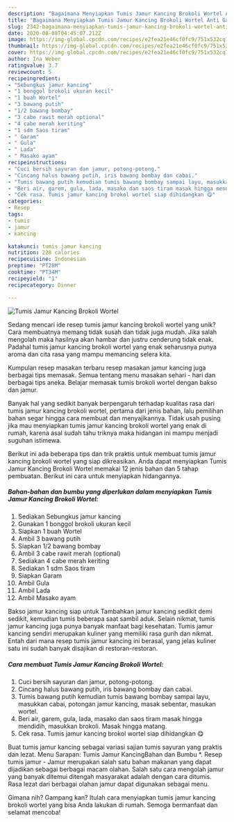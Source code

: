 ```yaml
---
description: "Bagaimana Menyiapkan Tumis Jamur Kancing Brokoli Wortel Anti Gagal"
title: "Bagaimana Menyiapkan Tumis Jamur Kancing Brokoli Wortel Anti Gagal"
slug: 2342-bagaimana-menyiapkan-tumis-jamur-kancing-brokoli-wortel-anti-gagal
date: 2020-08-08T04:45:07.212Z
image: https://img-global.cpcdn.com/recipes/e2fea21e46cf0fc9/751x532cq70/tumis-jamur-kancing-brokoli-wortel-foto-resep-utama.jpg
thumbnail: https://img-global.cpcdn.com/recipes/e2fea21e46cf0fc9/751x532cq70/tumis-jamur-kancing-brokoli-wortel-foto-resep-utama.jpg
cover: https://img-global.cpcdn.com/recipes/e2fea21e46cf0fc9/751x532cq70/tumis-jamur-kancing-brokoli-wortel-foto-resep-utama.jpg
author: Ina Weber
ratingvalue: 3.7
reviewcount: 5
recipeingredient:
- "Sebungkus jamur kancing"
- "1 bonggol brokoli ukuran kecil"
- "1 buah Wortel"
- "3 bawang putih"
- "1/2 bawang bombay"
- "3 cabe rawit merah optional"
- "4 cabe merah keriting"
- "1 sdm Saos tiram"
- " Garam"
- " Gula"
- " Lada"
- " Masako ayam"
recipeinstructions:
- "Cuci bersih sayuran dan jamur, potong-potong."
- "Cincang halus bawang putih, iris bawang bombay dan cabai."
- "Tumis bawang putih kemudian tumis bawang bombay sampai layu, masukkan cabai, potongan jamur kancing, masak sebentar, masukan wortel."
- "Beri air, garem, gula, lada, masako dan saos tiram masak hingga mendidih, masukkan brokoli. Masak hingga matang."
- "Cek rasa. Tumis jamur kancing brokol wortel siap dihidangkan 😋"
categories:
- Resep
tags:
- tumis
- jamur
- kancing

katakunci: tumis jamur kancing 
nutrition: 228 calories
recipecuisine: Indonesian
preptime: "PT28M"
cooktime: "PT34M"
recipeyield: "1"
recipecategory: Dinner

---
```



![Tumis Jamur Kancing Brokoli Wortel](https://img-global.cpcdn.com/recipes/e2fea21e46cf0fc9/751x532cq70/tumis-jamur-kancing-brokoli-wortel-foto-resep-utama.jpg)

Sedang mencari ide resep tumis jamur kancing brokoli wortel yang unik? Cara membuatnya memang tidak susah dan tidak juga mudah. Jika salah mengolah maka hasilnya akan hambar dan justru cenderung tidak enak. Padahal tumis jamur kancing brokoli wortel yang enak seharusnya punya aroma dan cita rasa yang mampu memancing selera kita.

Kumpulan resep masakan terbaru resep masakan jamur kancing juga berbagai tips memasak. Semua tentang menu masakan sehari - hari dan berbagai tips aneka. Belajar memasak tumis brokoli wortel dengan bakso dan jamur.

Banyak hal yang sedikit banyak berpengaruh terhadap kualitas rasa dari tumis jamur kancing brokoli wortel, pertama dari jenis bahan, lalu pemilihan bahan segar hingga cara membuat dan menyajikannya. Tidak usah pusing jika mau menyiapkan tumis jamur kancing brokoli wortel yang enak di rumah, karena asal sudah tahu triknya maka hidangan ini mampu menjadi suguhan istimewa.


Berikut ini ada beberapa tips dan trik praktis untuk membuat tumis jamur kancing brokoli wortel yang siap dikreasikan. Anda dapat menyiapkan Tumis Jamur Kancing Brokoli Wortel memakai 12 jenis bahan dan 5 tahap pembuatan. Berikut ini cara untuk menyiapkan hidangannya.

<!--inarticleads1-->

##### Bahan-bahan dan bumbu yang diperlukan dalam menyiapkan Tumis Jamur Kancing Brokoli Wortel:

1. Sediakan Sebungkus jamur kancing
1. Gunakan 1 bonggol brokoli ukuran kecil
1. Siapkan 1 buah Wortel
1. Ambil 3 bawang putih
1. Siapkan 1/2 bawang bombay
1. Ambil 3 cabe rawit merah (optional)
1. Sediakan 4 cabe merah keriting
1. Sediakan 1 sdm Saos tiram
1. Siapkan  Garam
1. Ambil  Gula
1. Ambil  Lada
1. Ambil  Masako ayam


Bakso jamur kancing siap untuk Tambahkan jamur kancing sedikit demi sedikit, kemudian tumis beberapa saat sambil aduk. Selain nikmat, tumis jamur kancing juga punya banyak manfaat bagi kesehatan. Tumis jamur kancing sendiri merupakan kuliner yang memiliki rasa gurih dan nikmat. Entah dari mana resep tumis jamur kancing ini berasal, yang jelas kuliner satu ini sudah banyak disajikan di restoran-restoran. 

<!--inarticleads2-->

##### Cara membuat Tumis Jamur Kancing Brokoli Wortel:

1. Cuci bersih sayuran dan jamur, potong-potong.
1. Cincang halus bawang putih, iris bawang bombay dan cabai.
1. Tumis bawang putih kemudian tumis bawang bombay sampai layu, masukkan cabai, potongan jamur kancing, masak sebentar, masukan wortel.
1. Beri air, garem, gula, lada, masako dan saos tiram masak hingga mendidih, masukkan brokoli. Masak hingga matang.
1. Cek rasa. Tumis jamur kancing brokol wortel siap dihidangkan 😋


Buat tumis jamur kancing sebagai variasi sajian tumis sayuran yang praktis dan lezat. Menu Sarapan: Tumis Jamur KancingBahan dan Bumbu *. Resep tumis jamur - Jamur merupakan salah satu bahan makanan yang dapat dijadikan sebagai berbagai macam olahan. Salah satu cara mengolah jamur yang banyak ditemui ditengah masyarakat adalah dengan cara ditumis. Rasa lezat dari berbagai olahan jamur dapat digunakan sebagai menu. 

Gimana nih? Gampang kan? Itulah cara menyiapkan tumis jamur kancing brokoli wortel yang bisa Anda lakukan di rumah. Semoga bermanfaat dan selamat mencoba!
